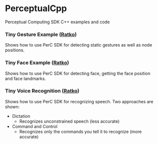 PerceptualCpp
=============

Perceptual Computing SDK C++ examples and code

### Tiny Gesture Example  ([Ratko](http://twitter.com/ThatRatko))
Shows how to use PerC SDK for detecting static gestures as well as node positions.

### Tiny Face Example  ([Ratko](http://twitter.com/ThatRatko))
Shows how to use PerC SDK for detecting face, getting the face position and face landmarks.

### Tiny Voice Recognition  ([Ratko](http://twitter.com/ThatRatko))
Shows how to use PerC SDK for recognizing speech. Two approaches are shown:
* Dictation
	* Recognizes unconstrained speech (less accurate)
* Command and Control
	* Recognizes only the commands you tell it to recognize (more accurate)